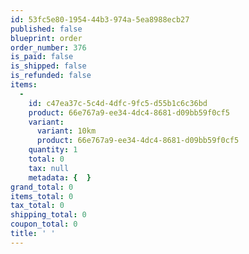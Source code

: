 ```yaml
---
id: 53fc5e80-1954-44b3-974a-5ea8988ecb27
published: false
blueprint: order
order_number: 376
is_paid: false
is_shipped: false
is_refunded: false
items:
  -
    id: c47ea37c-5c4d-4dfc-9fc5-d55b1c6c36bd
    product: 66e767a9-ee34-4dc4-8681-d09bb59f0cf5
    variant:
      variant: 10km
      product: 66e767a9-ee34-4dc4-8681-d09bb59f0cf5
    quantity: 1
    total: 0
    tax: null
    metadata: {  }
grand_total: 0
items_total: 0
tax_total: 0
shipping_total: 0
coupon_total: 0
title: ' '
---
```

